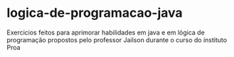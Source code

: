 # logica-de-programacao-java

Exercicios feitos para aprimorar habilidades em java e em lógica de programação propostos pelo professor Jailson durante o curso do instituto Proa
